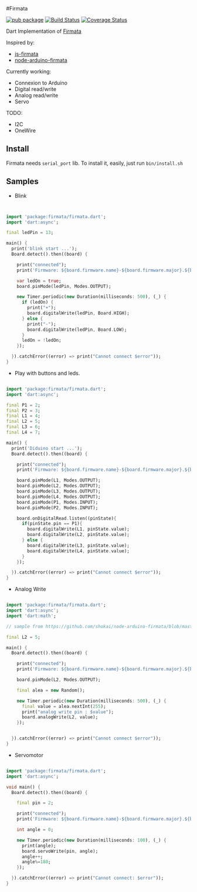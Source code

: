 #Firmata

[![pub package](http://img.shields.io/pub/v/firmata.svg)](https://pub.dartlang.org/packages/firmata)
[![Build Status](https://drone.io/github.com/nfrancois/Firmata/status.png)](https://drone.io/github.com/nfrancois/Firmata/latest)
[![Coverage Status](https://img.shields.io/coveralls/nfrancois/firmata.svg)](https://coveralls.io/r/nfrancois/firmata)

Dart Implementation of [Firmata](https://github.com/firmata/arduino)

Inspired by:
* [js-firmata](https://github.com/jgautier/firmata)
* [node-arduino-firmata](https://github.com/shokai/node-arduino-firmata)

Currently working:
* Connexion to Arduino
* Digital read/write
* Analog read/write
* Servo

TODO:
* I2C
* OneWire


## Install

Firmata needs `serial_port` lib. To install it, easily, just run `bin/install.sh`

## Samples

* Blink

```dart


import 'package:firmata/firmata.dart';
import 'dart:async';

final ledPin = 13;

main() {
  print('blink start ...');
  Board.detect().then((board) {

    print("connected");
    print('Firmware: ${board.firmware.name}-${board.firmware.major}.${board.firmware.minor}');

    var ledOn = true;
    board.pinMode(ledPin, Modes.OUTPUT);

    new Timer.periodic(new Duration(milliseconds: 500), (_) {
      if (ledOn) {
        print("+");
        board.digitalWrite(ledPin, Board.HIGH);
      } else {
        print("-");
        board.digitalWrite(ledPin, Board.LOW);
      }
      ledOn = !ledOn;
    });

  }).catchError((error) => print("Cannot connect $error"));
}

```

* Play with buttons and leds.

```dart

import 'package:firmata/firmata.dart';
import 'dart:async';

final P1 = 2;
final P2 = 3;
final L1 = 4;
final L2 = 5;
final L3 = 6;
final L4 = 7;

main() {
  print('Diduino start ...');
  Board.detect().then((board) {

    print("connected");
    print('Firmware: ${board.firmware.name}-${board.firmware.major}.${board.firmware.minor}');

    board.pinMode(L1, Modes.OUTPUT);
    board.pinMode(L2, Modes.OUTPUT);
    board.pinMode(L3, Modes.OUTPUT);
    board.pinMode(L4, Modes.OUTPUT);
    board.pinMode(P1, Modes.INPUT);
    board.pinMode(P2, Modes.INPUT);

    board.onDigitalRead.listen((pinState){
      if(pinState.pin == P1){
        board.digitalWrite(L1, pinState.value);
        board.digitalWrite(L2, pinState.value);
      } else {
        board.digitalWrite(L3, pinState.value);
        board.digitalWrite(L4, pinState.value);
      }
    });

  }).catchError((error) => print("Cannot connect $error"));
}


```

* Analog Write

```dart

import 'package:firmata/firmata.dart';
import 'dart:async';
import 'dart:math';

// sample from https://github.com/shokai/node-arduino-firmata/blob/master/samples/analog_write.js

final L2 = 5;

main() {
  Board.detect().then((board) {

    print("connected");
    print('Firmware: ${board.firmware.name}-${board.firmware.major}.${board.firmware.minor}');

    board.pinMode(L2, Modes.OUTPUT);

    final alea = new Random();

    new Timer.periodic(new Duration(milliseconds: 500), (_) {
      final value = alea.nextInt(255);
      print("analog write pin : $value");
      board.analogWrite(L2, value);
    });


  }).catchError((error) => print("Cannot connect $error"));
}


```

* Servomotor

```dart

import 'package:firmata/firmata.dart';
import 'dart:async';

void main() {
  Board.detect().then((board) {

    final pin = 2;

    print("connected");
    print('Firmware: ${board.firmware.name}-${board.firmware.major}.${board.firmware.minor}');

    int angle = 0;

    new Timer.periodic(new Duration(milliseconds: 100), (_) {
      print(angle);
      board.servoWrite(pin, angle);
      angle++;
      angle%=180;
    });

  }).catchError((error) => print("Cannot connect: $error"));
}

```

